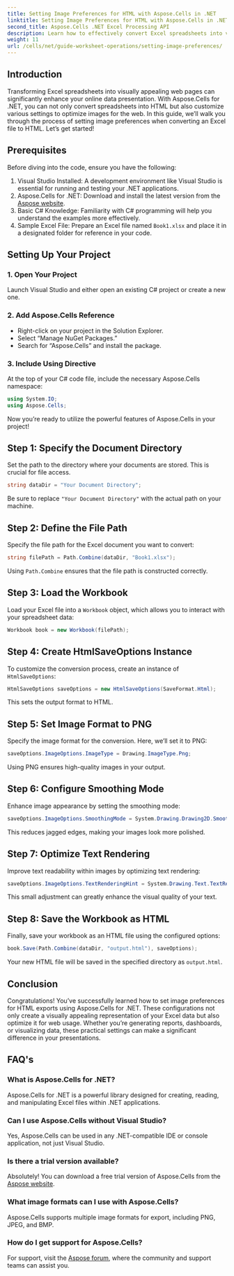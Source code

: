 ```yaml
---
title: Setting Image Preferences for HTML with Aspose.Cells in .NET
linktitle: Setting Image Preferences for HTML with Aspose.Cells in .NET
second_title: Aspose.Cells .NET Excel Processing API
description: Learn how to effectively convert Excel spreadsheets into visually appealing HTML web pages using Aspose.Cells for .NET. This step-by-step guide covers everything from setting image preferences to optimizing text rendering.
weight: 11
url: /cells/net/guide-worksheet-operations/setting-image-preferences/
---
```

## Introduction

Transforming Excel spreadsheets into visually appealing web pages can significantly enhance your online data presentation. With Aspose.Cells for .NET, you can not only convert spreadsheets into HTML but also customize various settings to optimize images for the web. In this guide, we’ll walk you through the process of setting image preferences when converting an Excel file to HTML. Let’s get started!

## Prerequisites

Before diving into the code, ensure you have the following:

1. Visual Studio Installed: A development environment like Visual Studio is essential for running and testing your .NET applications.
2. Aspose.Cells for .NET: Download and install the latest version from the [Aspose website](https://releases.aspose.com/cells/net/).
3. Basic C# Knowledge: Familiarity with C# programming will help you understand the examples more effectively.
4. Sample Excel File: Prepare an Excel file named `Book1.xlsx` and place it in a designated folder for reference in your code.

## Setting Up Your Project

### 1. Open Your Project

Launch Visual Studio and either open an existing C# project or create a new one.

### 2. Add Aspose.Cells Reference

- Right-click on your project in the Solution Explorer.
- Select “Manage NuGet Packages.”
- Search for “Aspose.Cells” and install the package.

### 3. Include Using Directive

At the top of your C# code file, include the necessary Aspose.Cells namespace:

```csharp
using System.IO;
using Aspose.Cells;
```

Now you’re ready to utilize the powerful features of Aspose.Cells in your project!

## Step 1: Specify the Document Directory

Set the path to the directory where your documents are stored. This is crucial for file access.

```csharp
string dataDir = "Your Document Directory";
```

Be sure to replace `"Your Document Directory"` with the actual path on your machine.

## Step 2: Define the File Path

Specify the file path for the Excel document you want to convert:

```csharp
string filePath = Path.Combine(dataDir, "Book1.xlsx");
```

Using `Path.Combine` ensures that the file path is constructed correctly.

## Step 3: Load the Workbook

Load your Excel file into a `Workbook` object, which allows you to interact with your spreadsheet data:

```csharp
Workbook book = new Workbook(filePath);
```

## Step 4: Create HtmlSaveOptions Instance

To customize the conversion process, create an instance of `HtmlSaveOptions`:

```csharp
HtmlSaveOptions saveOptions = new HtmlSaveOptions(SaveFormat.Html);
```

This sets the output format to HTML.

## Step 5: Set Image Format to PNG

Specify the image format for the conversion. Here, we’ll set it to PNG:

```csharp
saveOptions.ImageOptions.ImageType = Drawing.ImageType.Png;
```

Using PNG ensures high-quality images in your output.

## Step 6: Configure Smoothing Mode

Enhance image appearance by setting the smoothing mode:

```csharp
saveOptions.ImageOptions.SmoothingMode = System.Drawing.Drawing2D.SmoothingMode.AntiAlias;
```

This reduces jagged edges, making your images look more polished.

## Step 7: Optimize Text Rendering

Improve text readability within images by optimizing text rendering:

```csharp
saveOptions.ImageOptions.TextRenderingHint = System.Drawing.Text.TextRenderingHint.AntiAlias;
```

This small adjustment can greatly enhance the visual quality of your text.

## Step 8: Save the Workbook as HTML

Finally, save your workbook as an HTML file using the configured options:

```csharp
book.Save(Path.Combine(dataDir, "output.html"), saveOptions);
```

Your new HTML file will be saved in the specified directory as `output.html`.

## Conclusion

Congratulations! You’ve successfully learned how to set image preferences for HTML exports using Aspose.Cells for .NET. These configurations not only create a visually appealing representation of your Excel data but also optimize it for web usage. Whether you’re generating reports, dashboards, or visualizing data, these practical settings can make a significant difference in your presentations.

## FAQ's

### What is Aspose.Cells for .NET?

Aspose.Cells for .NET is a powerful library designed for creating, reading, and manipulating Excel files within .NET applications.

### Can I use Aspose.Cells without Visual Studio?

Yes, Aspose.Cells can be used in any .NET-compatible IDE or console application, not just Visual Studio.

### Is there a trial version available?

Absolutely! You can download a free trial version of Aspose.Cells from the [Aspose website](https://releases.aspose.com/).

### What image formats can I use with Aspose.Cells?

Aspose.Cells supports multiple image formats for export, including PNG, JPEG, and BMP.

### How do I get support for Aspose.Cells?

For support, visit the [Aspose forum](https://forum.aspose.com/c/cells/9), where the community and support teams can assist you.
